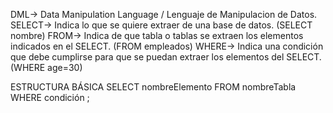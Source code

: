 DML-> Data Manipulation Language / Lenguaje de Manipulacion de Datos. <br>
SELECT-> Indica lo que se quiere extraer de una base de datos. (SELECT nombre)
FROM-> Indica de que tabla o tablas se extraen los elementos indicados en el SELECT. (FROM empleados)
WHERE-> Indica una condición que debe cumplirse para que se puedan extraer los elementos del SELECT. (WHERE age=30)

ESTRUCTURA BÁSICA
SELECT nombreElemento
FROM nombreTabla
WHERE condición ;

